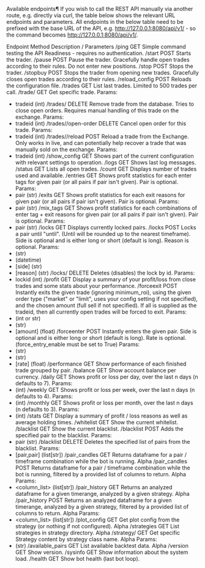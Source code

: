 Available endpoints¶
If you wish to call the REST API manually via another route, e.g. directly via curl, the table below shows the relevant URL endpoints and parameters. All endpoints in the below table need to be prefixed with the base URL of the API, e.g. http://127.0.0.1:8080/api/v1/ - so the command becomes http://127.0.0.1:8080/api/v1/<command>.

Endpoint	Method	Description / Parameters
/ping	GET	Simple command testing the API Readiness - requires no authentication.
/start	POST	Starts the trader.
/pause	POST	Pause the trader. Gracefully handle open trades according to their rules. Do not enter new positions.
/stop	POST	Stops the trader.
/stopbuy	POST	Stops the trader from opening new trades. Gracefully closes open trades according to their rules.
/reload_config	POST	Reloads the configuration file.
/trades	GET	List last trades. Limited to 500 trades per call.
/trade/<tradeid>	GET	Get specific trade.
Params:
- tradeid (int)
/trades/<tradeid>	DELETE	Remove trade from the database. Tries to close open orders. Requires manual handling of this trade on the exchange.
Params:
- tradeid (int)
/trades/<tradeid>/open-order	DELETE	Cancel open order for this trade.
Params:
- tradeid (int)
/trades/<tradeid>/reload	POST	Reload a trade from the Exchange. Only works in live, and can potentially help recover a trade that was manually sold on the exchange.
Params:
- tradeid (int)
/show_config	GET	Shows part of the current configuration with relevant settings to operation.
/logs	GET	Shows last log messages.
/status	GET	Lists all open trades.
/count	GET	Displays number of trades used and available.
/entries	GET	Shows profit statistics for each enter tags for given pair (or all pairs if pair isn't given). Pair is optional.
Params:
- pair (str)
/exits	GET	Shows profit statistics for each exit reasons for given pair (or all pairs if pair isn't given). Pair is optional.
Params:
- pair (str)
/mix_tags	GET	Shows profit statistics for each combinations of enter tag + exit reasons for given pair (or all pairs if pair isn't given). Pair is optional.
Params:
- pair (str)
/locks	GET	Displays currently locked pairs.
/locks	POST	Locks a pair until "until". (Until will be rounded up to the nearest timeframe). Side is optional and is either long or short (default is long). Reason is optional.
Params:
- <pair> (str)
- <until> (datetime)
- [side] (str)
- [reason] (str)
/locks/<lockid>	DELETE	Deletes (disables) the lock by id.
Params:
- lockid (int)
/profit	GET	Display a summary of your profit/loss from close trades and some stats about your performance.
/forceexit	POST	Instantly exits the given trade (ignoring minimum_roi), using the given order type ("market" or "limit", uses your config setting if not specified), and the chosen amount (full sell if not specified). If all is supplied as the tradeid, then all currently open trades will be forced to exit.
Params:
- <tradeid> (int or str)
- <ordertype> (str)
- [amount] (float)
/forceenter	POST	Instantly enters the given pair. Side is optional and is either long or short (default is long). Rate is optional. (force_entry_enable must be set to True)
Params:
- <pair> (str)
- <side> (str)
- [rate] (float)
/performance	GET	Show performance of each finished trade grouped by pair.
/balance	GET	Show account balance per currency.
/daily	GET	Shows profit or loss per day, over the last n days (n defaults to 7).
Params:
- <n> (int)
/weekly	GET	Shows profit or loss per week, over the last n days (n defaults to 4).
Params:
- <n> (int)
/monthly	GET	Shows profit or loss per month, over the last n days (n defaults to 3).
Params:
- <n> (int)
/stats	GET	Display a summary of profit / loss reasons as well as average holding times.
/whitelist	GET	Show the current whitelist.
/blacklist	GET	Show the current blacklist.
/blacklist	POST	Adds the specified pair to the blacklist.
Params:
- pair (str)
/blacklist	DELETE	Deletes the specified list of pairs from the blacklist.
Params:
- [pair,pair] (list[str])
/pair_candles	GET	Returns dataframe for a pair / timeframe combination while the bot is running. Alpha
/pair_candles	POST	Returns dataframe for a pair / timeframe combination while the bot is running, filtered by a provided list of columns to return. Alpha
Params:
- <column_list> (list[str])
/pair_history	GET	Returns an analyzed dataframe for a given timerange, analyzed by a given strategy. Alpha
/pair_history	POST	Returns an analyzed dataframe for a given timerange, analyzed by a given strategy, filtered by a provided list of columns to return. Alpha
Params:
- <column_list> (list[str])
/plot_config	GET	Get plot config from the strategy (or nothing if not configured). Alpha
/strategies	GET	List strategies in strategy directory. Alpha
/strategy/<strategy>	GET	Get specific Strategy content by strategy class name. Alpha
Params:
- <strategy> (str)
/available_pairs	GET	List available backtest data. Alpha
/version	GET	Show version.
/sysinfo	GET	Show information about the system load.
/health	GET	Show bot health (last bot loop).
